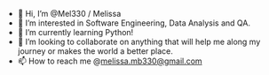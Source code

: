 - 👋 Hi, I’m @Mel330 / Melissa
- 👀 I’m interested in Software Engineering, Data Analysis and QA. 
- 🌱 I’m currently learning Python!
- 💞️ I’m looking to collaborate on anything that will help me along my journey or makes the world a better place. 
- 📫 How to reach me @melissa.mb330@gmail.com

<!---
Mel330/Mel330 is a ✨ special ✨ repository because its `README.md` (this file) appears on your GitHub profile.
You can click the Preview link to take a look at your changes.
--->
